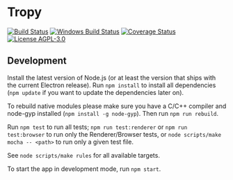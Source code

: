 # Tropy

[![Build Status](https://travis-ci.org/tropy/tropy.svg?branch=master)](https://travis-ci.org/tropy/tropy)
[![Windows Build Status](https://ci.appveyor.com/api/projects/status/github/tropy/tropy?branch=master&svg=true)](https://ci.appveyor.com/project/inukshuk/tropy)
[![Coverage Status](https://coveralls.io/repos/tropy/tropy/badge.svg?branch=master&service=github)](https://coveralls.io/github/tropy/tropy?branch=master)
[![License AGPL-3.0](https://img.shields.io/github/license/tropy/tropy.svg)](https://opensource.org/licenses/AGPL-3.0)

## Development

Install the latest version of Node.js (or at least the version that ships
with the current Electron release). Run `npm install` to install all
dependencies (`npm update` if you want to update the dependencies later on).

To rebuild native modules please make sure you have a C/C++ compiler and
node-gyp installed (`npm install -g node-gyp`). Then run `npm run rebuild`.

Run `npm test` to run all tests; `npm run test:renderer` or
`npm run test:browser` to run only the Renderer/Browser tests, or
`node scripts/make mocha -- <path>` to run only a given test file.

See `node scripts/make rules` for all available targets.

To start the app in development mode, run `npm start`.
